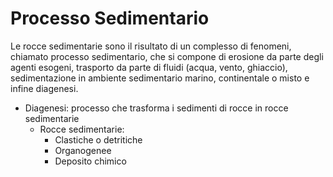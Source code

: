 # Processo Sedimentario

Le rocce sedimentarie sono il risultato di un complesso di fenomeni, chiamato processo sedimentario, che si compone di erosione da parte degli agenti esogeni, trasporto da parte di fluidi (acqua, vento, ghiaccio), sedimentazione in ambiente sedimentario marino, continentale o misto e infine diagenesi.

  * Diagenesi: processo che trasforma i sedimenti di rocce in rocce sedimentarie
    * Rocce sedimentarie:
      * Clastiche o detritiche
      * Organogenee
      * Deposito chimico
